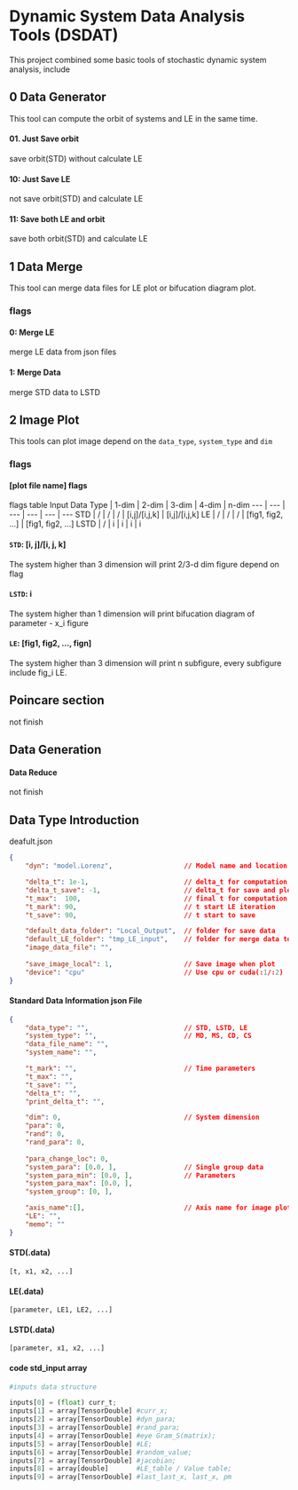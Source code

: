 # Dynamic System Data Analysis Tools (DSDAT)

This project combined some basic tools of stochastic dynamic system analysis, include 

## 0 Data Generator

This tool can compute the orbit of systems and LE in the same time.

#### 01. Just Save orbit

save orbit(STD) without calculate LE

#### 10: Just Save LE

not save orbit(STD) and calculate LE

#### 11: Save both LE and orbit

save both orbit(STD) and calculate LE




## 1 Data Merge

This tool can merge data files for LE plot or bifucation diagram plot.

### flags

#### 0: Merge LE

merge LE data from json files 

#### 1: Merge Data

merge STD data to LSTD

## 2 Image Plot

This tools can plot image depend on the `data_type`, `system_type` and `dim`

### flags

#### [plot file name] flags

flags table
Input Data Type     | 1-dim | 2-dim | 3-dim | 4-dim             | n-dim
---                 | ---   | ---   | ---   | ---               | ---
STD                 | /     | /     | /     | [i,j]/[i,j,k]     | [i,j]/[i,j,k]
LE                  | /     | /     | /     | [fig1, fig2, ...] |  [fig1, fig2, ...] 
LSTD                | /     | i     | i     | i                 | i


#### `STD`: [i, j]/[i, j, k]

The system higher than 3 dimension will print 2/3-d dim figure depend on flag

#### `LSTD`: i

The system higher than 1 dimension will print bifucation diagram of parameter - x_i figure

#### `LE`: [fig1, fig2, ..., fign]

The system higher than 3 dimension will print n subfigure, every subfigure include fig_i LE.



## Poincare section

not finish

## Data Generation

#### Data Reduce

not finish



## Data Type Introduction
deafult.json
```json
{
    "dyn": "model.Lorenz",                  // Model name and location

    "delta_t": 1e-1,                        // delta_t for computation
    "delta_t_save": -1,                     // delta_t for save and plot
    "t_max":  100,                          // final t for computation
    "t_mark": 90,                           // t start LE iteration
    "t_save": 90,                           // t start to save

    "default_data_folder": "Local_Output",  // folder for save data
    "default_LE_folder": "tmp_LE_input",    // folder for merge data to LE
    "image_data_file": "",
    
    "save_image_local": 1,                  // Save image when plot
    "device": "cpu"                         // Use cpu or cuda(:1/:2)
}
```



#### Standard Data Information json File
``` json
{
    "data_type": "",                        // STD, LSTD, LE
    "system_type": "",                      // MD, MS, CD, CS
    "data_file_name": "",
    "system_name": "",

    "t_mark": "",                           // Time parameters
    "t_max": "",
    "t_save": "",
    "delta_t": "",
    "print_delta_t": "",

    "dim": 0,                               // System dimension
    "para": 0,
    "rand": 0,
    "rand_para": 0,
    
    "para_change_loc": 0,
    "system_para": [0.0, ],                 // Single group data     
    "system_para_min": [0.0, ],             // Parameters
    "system_para_max": [0.0, ],
    "system_group": [0, ],

    "axis_name":[],                         // Axis name for image plot
    "LE": "",
    "memo": ""
}
```


#### STD(.data)
``` dat
[t, x1, x2, ...]
```

#### LE(.data)
``` dat
[parameter, LE1, LE2, ...]
```

#### LSTD(.data)
``` dat
[parameter, x1, x2, ...]
```

#### code std_input array
``` python
#inputs data structure

inputs[0] = (float) curr_t;
inputs[1] = array[TensorDouble] #curr_x;
inputs[2] = array[TensorDouble] #dyn_para;
inputs[3] = array[TensorDouble] #rand_para;
inputs[4] = array[TensorDouble] #eye Gram_S(matrix);
inputs[5] = array[TensorDouble] #LE;
inputs[6] = array[TensorDouble] #random_value;
inputs[7] = array[TensorDouble] #jacobian;
inputs[8] = array[double]       #LE_table / Value table;
inputs[9] = array[TensorDouble] #last_last_x, last_x, pm
```



